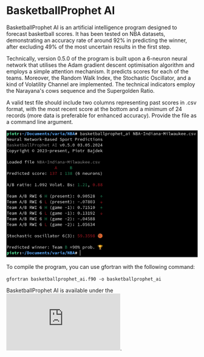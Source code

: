 # BasketballProphet AI

BasketballProphet AI is an artificial intelligence program designed to forecast basketball scores. It has been tested on NBA datasets, demonstrating an accuracy rate of around 92% in predicting the winner, after excluding 49% of the most uncertain results in the first step.

Technically, version 0.5.0 of the program is built upon a 6-neuron neural network that utilises the Adam gradient descent optimisation algorithm and employs a simple attention mechanism. It predicts scores for each of the teams. Moreover, the Random Walk Index, the Stochastic Oscillator, and a kind of Volatility Channel are implemented. The technical indicators employ the Narayana's cows sequence and the Supergolden Ratio.

A valid test file should include two columns representing past scores in .csv format, with the most recent score at the bottom and a minimum of 24 records (more data is preferable for enhanced accuracy). Provide the file as a command line argument.

![example-1](https://github.com/piotrbajdek/BasketballProphet_AI/blob/main/docs/images/example-1.png?raw=true)

To compile the program, you can use gfortran with the following command:

`gfortran basketballprophet_ai.f90 -o basketballprophet_ai`

BasketballProphet AI is available under the ![BSD 3-Clause No Military License](https://github.com/piotrbajdek/BasketballProphet_AI/blob/main/LICENSE.md).
